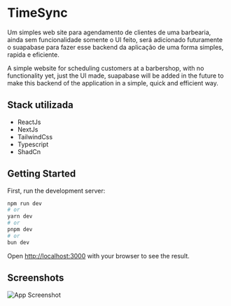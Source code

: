 # TimeSync

Um simples web site para agendamento de clientes de uma barbearia, ainda sem funcionalidade somente o UI feito, será adicionado futuramente o suapabase para fazer esse backend da aplicação de uma forma simples, rapida e eficiente.

A simple website for scheduling customers at a barbershop, with no functionality yet, just the UI made, suapabase will be added in the future to make this backend of the application in a simple, quick and efficient way.

## Stack utilizada

-   ReactJs
-   NextJs
-   TailwindCss
-   Typescript
-   ShadCn

## Getting Started

First, run the development server:

```bash
npm run dev
# or
yarn dev
# or
pnpm dev
# or
bun dev
```

Open [http://localhost:3000](http://localhost:3000) with your browser to see the result.

## Screenshots

![App Screenshot](https://imgur.com/JyFwngF.png)
